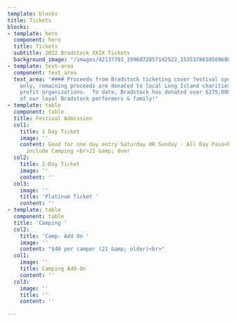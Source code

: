 ```yaml
---
template: blocks
title: Tickets
blocks:
- template: hero
  component: hero
  title: Tickets
  subtitle: 2022 Bradstock XXIX Tickets
  background_image: "/images/42137701_1996072857142522_1535378618509688832_n-1.jpg"
- template: text-area
  component: text_area
  text_area: "#### Proceeds from Bradstock ticketing cover festival operating costs
    only, remaining proceeds are donated to local Long Island charities & not for
    profit organizations.  To date, Bradstock has donated over $275,000 with the support
    of our loyal Bradstock performers & family!"
- template: table
  component: table
  title: Festival Admission
  col1:
    title: 1 Day Ticket
    image: ''
    content: Good for one day entry Saturday OR Sunday - All Day Pass<br>Does not
      include Camping <br>21 &amp; Over
  col2:
    title: 2-Day Ticket
    image: ''
    content: ''
  col3:
    image: ''
    title: 'Platinum Ticket '
    content: ''
- template: table
  component: table
  title: 'Camping '
  col2:
    title: 'Camp- Add On '
    image: ''
    content: "$40 per camper (21 &amp; older)<br>"
  col1:
    image: ''
    title: Camping Add-On
    content: ''
  col3:
    image: ''
    title: ''
    content: ''

---
```

